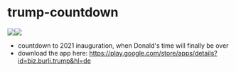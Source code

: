 # trump-countdown

<img src="https://lh3.googleusercontent.com/oVI4vE4WK9mj9_ZEgqdRveSQ9hF6-8TeNI40NDPI72PR8igQ1NdGq211Oad8NjS4qA=h310-rw" /><img src="https://lh3.googleusercontent.com/tzcmtCFBQxMIAyp2H9JzRCzNVeGuwRa8VacioRZcVTCrHbKaNeQ3sDdb4FyTmajpeEIW=h310-rw" />


* countdown to 2021 inauguration, when Donald's time will finally be over 
* download the app here: https://play.google.com/store/apps/details?id=biz.burli.trump&hl=de



